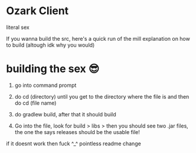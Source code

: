 # Ozark Client
literal sex

If you wanna build the src, here's a quick run of the
mill explanation on how to build (altough idk why you would)

# building the sex 😎

1. go into command prompt

2. do cd (directory) until you get to the directory where the file is and then do cd (file name)

3. do gradlew build, after that it should build

4. Go into the file, look for build > libs > then you should see two .jar files, the one the says
releases should be the usable file!

if it doesnt work then fuck ^_^ pointless readme change
